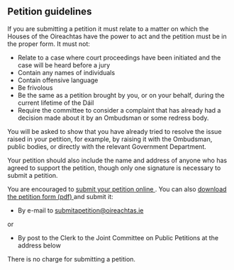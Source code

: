 ##  Petition guidelines

If you are submitting a petition it must relate to a matter on which the
Houses of the Oireachtas have the power to act and the petition must be in the
proper form. It must not:

  * Relate to a case where court proceedings have been initiated and the case will be heard before a jury 
  * Contain any names of individuals 
  * Contain offensive language 
  * Be frivolous 
  * Be the same as a petition brought by you, or on your behalf, during the current lifetime of the Dáil 
  * Require the committee to consider a complaint that has already had a decision made about it by an Ombudsman or some redress body. 

You will be asked to show that you have already tried to resolve the issue
raised in your petition, for example, by raising it with the Ombudsman, public
bodies, or directly with the relevant Government Department.

Your petition should also include the name and address of anyone who has
agreed to support the petition, though only one signature is necessary to
submit a petition.

You are encouraged to [ submit your petition online
](http://petitions.oireachtas.ie/online_petitions.nsf/PetitionForm?openform&type=screening+page&lang=EN&r=0.474830243381399)
. You can also [ download the petition form (pdf)
](http://petitions.oireachtas.ie/online_petitions.nsf/Postal_Petitions_Form_\(EN\).pdf)
and submit it:

  * By e-mail to [ submitapetition@oireachtas.ie ](mailto:submitapetition@oireachtas.ie)

or

  * By post to the Clerk to the Joint Committee on Public Petitions at the address below 

There is no charge for submitting a petition.

